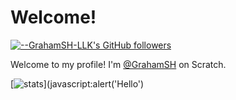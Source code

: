 # Welcome!
[![--GrahamSH-LLK's GitHub followers](https://img.shields.io/github/followers/GrahamSH-LLK?style=social)](https://github.com/GrahamSH-LLK?tab=followers)

Welcome to my profile! I'm [@GrahamSH](https://scratch.mit.edu/users/GrahamSH/) on Scratch.

[![stats](https://github-readme-stats.vercel.app/api?username=GrahamSH-LLK&include_all_commits=true&show_icons=true&theme=merko&count_private=true)](javascript:alert('Hello')
